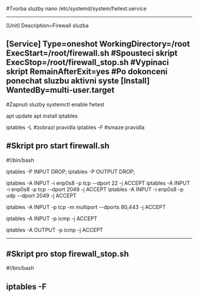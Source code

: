 

#Tvorba sluzby
nano /etc/systemd/system/fwtest.service

-----------------------------------
[Unit]
Description=Firewall sluzba

[Service]
Type=oneshot
WorkingDirectory=/root
ExecStart=/root/firewall.sh				#Spousteci skript
ExecStop=/root/firewall_stop.sh			#Vypinaci skript
RemainAfterExit=yes						#Po dokonceni ponechat sluzbu aktivni
syste
[Install]
WantedBy=multi-user.target
----------------------------------

#Zapnuti sluzby
systemctl enable fwtest


apt update
apt install iptables

iptables -L #zobrazi pravidla
iptables -F #smaze pravidla


#Skript pro start firewall.sh	
-----------------------------------
#!/bin/bash

iptables -P INPUT DROP;
iptables -P OUTPUT DROP;

iptables -A INPUT  -i enp0s8 -p tcp --dport 22 -j ACCEPT
iptables -A INPUT  -i enp0s8 -p tcp --dport 2049 -j ACCEPT
iptables -A INPUT  -i enp0s8 -p udp --dport 2049 -j ACCEPT

iptables -A INPUT  -p tcp -m multiport --dports 80,443 -j ACCEPT

iptables -A INPUT -p icmp -j ACCEPT

iptables -A OUTPUT -p icmp -j ACCEPT



-----------------------------------

#Skript pro stop firewall_stop.sh	
-----------------------------------
#!/bin/bash

iptables -F
-----------------------------------

